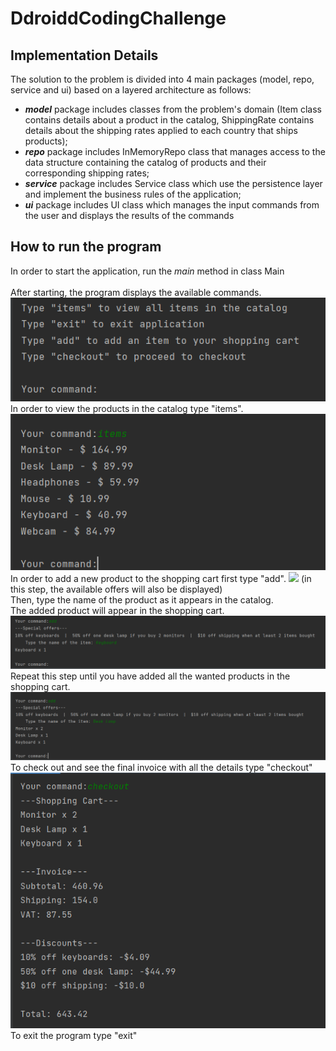 # DdroiddCodingChallenge

## Implementation Details
The solution to the problem is divided into 4 main packages (model, repo, service and ui) 
based on a layered architecture as follows:<br>
- <i><b>model</b></i> package includes classes from the problem's domain (Item class contains details about
a product in the catalog, ShippingRate contains details about the shipping rates applied
to each country that ships products);
- <i><b>repo</b></i> package includes InMemoryRepo class that manages access to the data
structure containing the catalog of products and their corresponding shipping rates;
- <i><b>service</b></i> package includes Service class which use the persistence layer and
implement the business rules of the application;
- <i><b>ui</b></i> package includes UI class which manages the input commands from the user
and displays the results of the commands

## How to run the program
In order to start the application, run the <i>main</i> method in class Main<br>
<br>
After starting, the program displays the available commands.
![](./images/ddcc1.png)
In order to view the products in the catalog type "items".
![](./images/ddcc2.png)
In order to add a new product to the shopping cart first type "add".
![](.images/ddcc3.png)
(in this step, the available offers will also be displayed)<br>
Then, type the name of the product as it appears in the catalog.<br>
The added product will appear in the shopping cart.
![](./images/ddcc4.png)
Repeat this step until you have added all the wanted products in the shopping cart.
![](./images/ddcc5.png)
To check out and see the final invoice with all the details type "checkout"
![](./images/ddcc6.png)
To exit the program type "exit"
